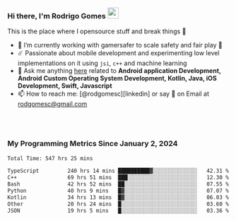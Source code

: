 
### Hi there, I'm Rodrigo Gomes <img src="https://media.giphy.com/media/hvRJCLFzcasrR4ia7z/giphy.gif" width="25px">
This is the place where I opensource stuff and break things 🤣
- 🔭 I’m currently working with gamersafer to scale safety and fair play 💜
- ☄️ Passionate about mobile development and experimenting low level implementations on it using `jsi`, `c++` and machine learning
- 💬 Ask me anything [here](https://github.com/rodgomesc/rodgomesc/issues) related to <b>Android application Development, Android Custom Operating System Development, Kotlin, Java, iOS Development, Swift, Javascript</b>
- 📫 How to reach me: [@rodgomesc][linkedin] or say 👋 on Email at [rodgomesc@gmail.com](mailto:rodgomesc@gmail.com)


<br/>

<!-- 
<picture>
  <img src="/github-metrics.svg" alt="Metrics">
</picture>
-->

</br>

### My Programming Metrics Since January 2, 2024 


<!--START_SECTION:waka-->

```txt
Total Time: 547 hrs 25 mins

TypeScript         240 hrs 14 mins ██████████▓░░░░░░░░░░░░░░   42.31 %
C++                69 hrs 51 mins  ███░░░░░░░░░░░░░░░░░░░░░░   12.30 %
Bash               42 hrs 52 mins  ██░░░░░░░░░░░░░░░░░░░░░░░   07.55 %
Python             40 hrs 9 mins   █▓░░░░░░░░░░░░░░░░░░░░░░░   07.07 %
Kotlin             34 hrs 13 mins  █▓░░░░░░░░░░░░░░░░░░░░░░░   06.03 %
Other              20 hrs 24 mins  █░░░░░░░░░░░░░░░░░░░░░░░░   03.60 %
JSON               19 hrs 5 mins   █░░░░░░░░░░░░░░░░░░░░░░░░   03.36 %
```

<!--END_SECTION:waka-->
